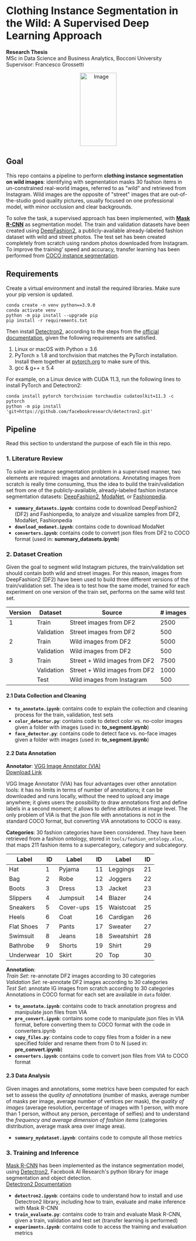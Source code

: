 # Clothing Instance Segmentation in the Wild: A Supervised Deep Learning Approach
**Research Thesis**  
MSc in Data Science and Business Analytics, Bocconi University   
Supervisor: Francesco Grossetti

<p align="center">
  <img src="https://github.com/francbianc/Clothing_Instance_Segmentation/blob/main/tools/sample4.png" width="100" height="200" alt="Image"/>
</p>


## Goal 
This repo contains a pipeline to perform **clothing instance segmentation on wild images**: identifying with segmentation masks 30 fashion items in un-constrained real-world images, referred to as "wild" and retrieved from Instagram. Wild images are the opposite of "street" images that are out-of-the-studio good quality pictures, usually focused on one professional model, with minor occlusion and clear backgrounds.

To solve the task, a supervised approach has been implemented, with [**Mask R-CNN**](https://arxiv.org/abs/1703.06870) as segmentation model. The train and validation datasets have been created using [DeepFashion2](https://github.com/switchablenorms/DeepFashion2), a publicly-available already-labeled fashion dataset with wild and street photos. The test set has been created completely from scratch using random photos downloaded from Instagram. To improve the training’ speed and accuracy, transfer learning has been performed from [COCO instance segmentation](https://github.com/facebookresearch/detectron2/blob/main/MODEL_ZOO.md#coco-instance-segmentation-baselines-with-mask-r-cnn). 

## Requirements
Create a virtual environment and install the required libraries. Make sure your pip version is updated.
```
conda create -n venv python==3.9.0
conda activate venv
python -m pip install --upgrade pip
pip install -r requirements.txt 
```
Then install [Detectron2](https://github.com/facebookresearch/detectron2), according to the steps from the [official documentation](https://detectron2.readthedocs.io/en/latest/tutorials/install.html), given the following requirements are satisfied. 

1. Linux or macOS with Python ≥ 3.6
2. PyTorch ≥ 1.8 and torchvision that matches the PyTorch installation. Install them together at [pytorch.org](https://pytorch.org/) to make sure of this.
3. gcc & g++ ≥ 5.4 

For example, on a Linux device with CUDA 11.3, run the following lines to install PyTorch and Detectron2: 
```
conda install pytorch torchvision torchaudio cudatoolkit=11.3 -c pytorch
python -m pip install 'git+https://github.com/facebookresearch/detectron2.git'
```

## Pipeline
Read this section to understand the purpose of each file in this repo.

### 1. Literature Review
To solve an instance segmentation problem in a supervised manner, two elements are required: images and annotations. Annotating images from scratch is really time consuming, thus the idea to build the train/validation set from one of the publicly-available, already-labeled fashion instance segmentation datasets: [DeepFashion2](https://github.com/switchablenorms/DeepFashion2), [ModaNet](https://github.com/eBay/modanet), or [Fashionpedia](https://github.com/KMnP/fashionpedia-api).

- **```summary_datasets.ipynb```**: contains code to download DeepFashion2 (DF2) and Fashionpedia, to analyze and visualize samples from DF2, ModaNet, Fashionpedia
- **```download_modanet.ipynb```**: contains code to download ModaNet
- **```converters.ipynb```**: contains code to convert json files from DF2 to COCO format (used in: **summary_datasets.ipynb**)

### 2. Dataset Creation
Given the goal to segment wild Instagram pictures, the train/validation set should contain both wild and street images. For this reason, images from DeepFashion2 (DF2) have been used to build three different versions of the train/validation set. The idea is to test how the same model, trained for each experiment on one version of the train set, performs on the same wild test set. 

| Version | Dataset | Source | # images |
|---|---|---|---|
| 1 | Train | Street images from DF2 | 2500 
| | Validation | Street images from DF2 | 500
| 2 | Train | Wild images from DF2 | 5000
| | Validation | Wild images from DF2 | 500
| 3 | Train | Street + Wild images from DF2 | 7500
| | Validation | Street + Wild images from DF2 | 1000
| | Test | Wild images from Instagram | 500

#### 2.1 Data Collection and Cleaning
- **```to_annotate.ipynb```**: contains code to explain the collection and cleaning process for the train, validation, test sets
- **```color_detector.py```**: contains code to detect color vs. no-color images given a folder with images (used in: **to_segment.ipynb**)
- **```face_detector.py```**: contains code to detect face vs. no-face images given a folder with images (used in: **to_segment.ipynb**)

#### 2.2 Data Annotation
**Annotator**: [VGG Image Annotator (VIA)](https://www.robots.ox.ac.uk/~vgg/software/via/)    
[Download Link](https://www.robots.ox.ac.uk/~vgg/software/via/downloads/via-2.0.11.zip)

VGG Image Annotator (VIA) has four advantages over other annotation tools: it has no limits in terms of number of annotations; it can be downloaded and runs locally, without the need to upload any image anywhere; it gives users the possibility to draw annotations first and define labels in a second moment; it allows to define attributes at image level. The only problem of VIA is that the json file with annotations is not in the standard COCO format, but converting VIA annotations to COCO is easy. 

**Categories**: 30 fashion categories have been considered. They have been retrieved from a fashion ontology, stored in ```tools/fashion_ontology.xlsx```, that maps 211 fashion items to a supercategory, category and subcategory. 

| Label | ID | Label | ID | Label | ID |
|---| ---| ---| ---|  ---| ---| 
| Hat | 1 | Pyjama | 11 | Leggings | 21
| Bag | 2 | Robe | 12 | Joggers |  22
| Boots | 3 | Dress | 13 | Jacket | 23
| Slippers | 4 | Jumpsuit | 14 | Blazer | 24
| Sneakers | 5 | Cover-ups | 15 | Waistcoat | 25
| Heels | 6 | Coat | 16 | Cardigan | 26
| Flat Shoes | 7 | Pants | 17 | Sweater | 27
| Swimsuit | 8 | Jeans | 18 | Sweatshirt | 28
|Bathrobe | 9 | Shorts | 19 | Shirt | 29
|Underwear | 10 |Skirt | 20 | Top | 30

**Annotation**:  
*Train Set*: re-annotate DF2 images according to 30 categories  
*Validation Set*: re-annotate DF2 images according to 30 categories  
*Test Set*: annotate IG images from scratch according to 30 categories  
Annotations in COCO format for each set are available in ```data``` folder.

- **```to_annotate.ipynb```**: contains code to track annotation progress and manipulate json files from VIA
- **```pre_convert.ipynb```**: contains some code to manipulate json files in VIA format, before converting them to COCO format with the code in converters.ipynb
- **```copy_files.py```**: contains code to copy files from a folder in a new specified folder and rename them from 0 to N (used in: **pre_convert.ipynb**)
- **```converters.ipynb```**: contains code to convert json files from VIA to COCO format

#### 2.3 Data Analysis
Given images and annotations, some metrics have been computed for each set to assess the *quality of annotations* (number of masks, average number of masks per image, average number of vertices per mask), the *quality of images* (average resolution, percentage of images with 1 person, with more than 1 person, without any person, percentage of selfies) and to understand the *frequency and average dimension of fashion items* (categories distribution, average mask area over image area).

- **```summary_mydataset.ipynb```**: contains code to compute all those metrics 

### 3. Training and Inference
[Mask R-CNN](https://arxiv.org/abs/1703.06870) has been implemented as the instance segmentation model, using [Detectron2](https://github.com/facebookresearch/detectron2), Facebook AI Research's python library for image segmentation and object detection.   
[Detectron2 Documentation](https://detectron2.readthedocs.io/en/latest/)    

- **```detectron2.ipynb```**: contains code to understand how to install and use Detectron2 library, including how to train, evaluate and make inference with Mask R-CNN
- **```train_evaluate.py```**: contains code to train and evaluate Mask R-CNN, given a train, validation and test set (transfer learning is performed)
- **```experiments.ipynb```**: contains code to access the training and evaluation metrics
